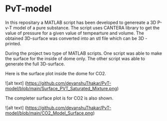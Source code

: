 # PvT-model
In this repositary a MATLAB script has been developed to genereate a 3D P-v-T model of a pure substance. The script uses CANTERA library to get the value of pressure for a given value of tempearture and volume. The obtained 3D-surface was converted into an stl file which can be 3D - printed. 

During the project two type of MATLAB scripts. One script was able to make the surface for the inside of dome only. The other script was able to generate the full 3D-surface. 

Here is the surface plot inside the dome for CO2.

![alt text] (https://github.com/devanshuThakar/PvT-model/blob/main/Surface_PVT_Saturated_Mixture.png)

The completer surface plot is for CO2 is also shown. 

![alt text] (https://github.com/devanshuThakar/PvT-model/blob/main/CO2_Model_Surface.png)
